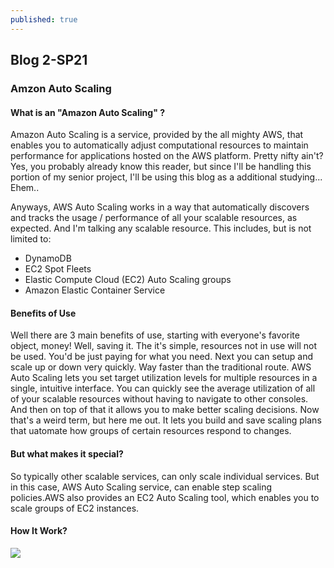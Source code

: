 ```yaml
---
published: true
---
```

## Blog 2-SP21

### Amzon Auto Scaling

#### What is an "Amazon Auto Scaling" ? 
Amazon Auto Scaling is a service, provided by the all mighty AWS, that enables you to automatically adjust computational resources to maintain performance for applications hosted on the AWS platform. Pretty nifty ain't? Yes, you probably already know this reader, but since I'll be handling this portion of my senior project, I'll be using this blog as a additional studying... Ehem.. 

Anyways, AWS Auto Scaling works in a way that automatically discovers and tracks the usage / performance of all your scalable resources, as expected. And I'm talking any scalable resource. This includes, but is not limited to:

- DynamoDB
- EC2 Spot Fleets
- Elastic Compute Cloud (EC2) Auto Scaling groups
- Amazon Elastic Container Service

#### Benefits of Use

Well there are 3 main benefits of use, starting with everyone's favorite object, money! Well, saving it. The it's simple, resources not in use will not be used. You'd be just paying for what you need. Next you can setup and scale up or down very quickly. Way faster than the traditional route. AWS Auto Scaling lets you set target utilization levels for multiple resources in a single, intuitive interface. You can quickly see the average utilization of all of your scalable resources without having to navigate to other consoles. And then on top of that it allows you to make better scaling decisions. Now that's a weird term, but here me out. It lets you build and save scaling plans that uatomate how groups of certain resources respond to changes.

#### But what makes it special? 
So typically other scalable services, can only scale individual services. But in this case, AWS Auto Scaling service, can enable step scaling policies.AWS also provides an EC2 Auto Scaling tool, which enables you to scale groups of EC2 instances.

#### How It Work?
![](https://d1.awsstatic.com/product-marketing/AutoScaling/aws-auto-scaling-how-it-works-diagram.d42779c774d634883bdcd0463de7bd86f6e2231d.png)
